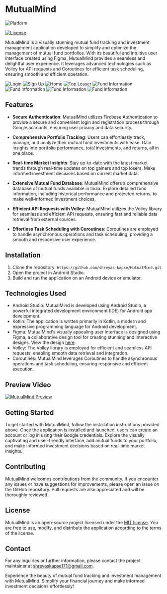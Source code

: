 # MutualMind

![Platform](https://img.shields.io/badge/Platform%20-Android-blue)

[![License](https://img.shields.io/badge/license-MIT-blue.svg)](LICENSE)

MutualMind is a visually stunning mutual fund tracking and investment management application developed to simplify and optimize the management of mutual fund portfolios. With its beautiful and intuitive user interface created using Figma, MutualMind provides a seamless and delightful user experience. It leverages advanced technologies such as Volley for API requests and Coroutines for efficient task scheduling, ensuring smooth and efficient operation.

![Login](https://raw.githubusercontent.com/shreyas-kapse/MutualMind/main/Screenshots/login.jpeg)
![Sign Up](https://raw.githubusercontent.com/shreyas-kapse/MutualMind/main/Screenshots/sign_up.jpeg)
![Home](https://raw.githubusercontent.com/shreyas-kapse/MutualMind/main/Screenshots/home.jpeg)
![Top Losser](https://raw.githubusercontent.com/shreyas-kapse/MutualMind/main/Screenshots/home_top_losser.jpeg)
![Fund Information](https://raw.githubusercontent.com/shreyas-kapse/MutualMind/main/Screenshots/fund_information.jpeg)
![Fund Information](https://raw.githubusercontent.com/shreyas-kapse/MutualMind/main/Screenshots/fund_information_2.jpeg)
![Fund Information](https://raw.githubusercontent.com/shreyas-kapse/MutualMind/main/Screenshots/fund_information_3.jpeg)
![Fund Information](https://raw.githubusercontent.com/shreyas-kapse/MutualMind/main/Screenshots/add_fund.jpeg)

## Features

- **Secure Authentication**: MutualMind utilizes Firebase Authentication to provide a secure and convenient login and registration process through Google accounts, ensuring user privacy and data security.

- **Comprehensive Portfolio Tracking**: Users can effortlessly track, manage, and analyze their mutual fund investments with ease. Gain insights into portfolio performance, total investments, and returns, all in one place.

- **Real-time Market Insights**: Stay up-to-date with the latest market trends through real-time updates on top gainers and top losers. Make informed investment decisions based on current market data.

- **Extensive Mutual Fund Database**: MutualMind offers a comprehensive database of mutual funds available in India. Explore detailed fund information, including historical performance and projected returns, to make well-informed investment choices.

- **Efficient API Requests with Volley**: MutualMind utilizes the Volley library for seamless and efficient API requests, ensuring fast and reliable data retrieval from external sources.

- **Effortless Task Scheduling with Coroutines**: Coroutines are employed to handle asynchronous operations and task scheduling, providing a smooth and responsive user experience.

## Installation

1. Clone the repository: `https://github.com/shreyas-kapse/MutualMind.git`
2. Open the project in Android Studio.
3. Build and run the application on an Android device or emulator.

## Technologies Used

- Android Studio: MutualMind is developed using Android Studio, a powerful integrated development environment (IDE) for Android app development.
- Kotlin: The application is written primarily in Kotlin, a modern and expressive programming language for Android development.
- Figma: MutualMind's visually appealing user interface is designed using Figma, a collaborative design tool for creating stunning and interactive designs. View the design [here](https://www.figma.com/file/T1ViZKsLNFH63jLq9jF1mo/Untitled?type=design&node-id=0%3A1&t=45t6l3pqINs0RlXq-1).
- Volley: The Volley library is employed for efficient and seamless API requests, enabling smooth data retrieval and integration.
- Coroutines: MutualMind leverages Coroutines to handle asynchronous operations and task scheduling, ensuring responsive and efficient execution.

## Preview Video

[![MutualMind Preview](https://img.youtube.com/vi/your-youtube-video-id/0.jpg)](https://www.youtube.com/watch?v=your-youtube-video-id)

## Getting Started

To get started with MutualMind, follow the installation instructions provided above. Once the application is installed and launched, users can create an account or log in using their Google credentials. Explore the visually captivating and user-friendly interface, add mutual funds to your portfolio, and make informed investment decisions based on real-time market insights.

## Contributing

MutualMind welcomes contributions from the community. If you encounter any issues or have suggestions for improvements, please open an issue on the GitHub repository. Pull requests are also appreciated and will be thoroughly reviewed.

## License

MutualMind is an open-source project licensed under the [MIT license](LICENSE). You are free to use, modify, and distribute the application according to the terms of the license.

## Contact

For any inquiries or further information, please contact the project maintainer at [shreyaskapse171@gmail.com](mailto:your-shreyaskapse171@gmail.com).

Experience the beauty of mutual fund tracking and investment management with MutualMind. Simplify your financial journey and make informed investment decisions effortlessly!
